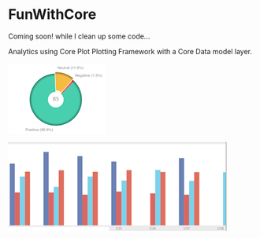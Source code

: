 # FunWithCore

Coming soon! while I clean up some code...

Analytics using Core Plot Plotting Framework with a Core Data model layer.

![](https://github.com/melbrng/FunWithCore/blob/master/images/core1.png)

![](https://github.com/melbrng/FunWithCore/blob/master/images/core2.png)

